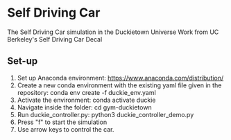 # Self Driving Car
The Self Driving Car simulation in the Duckietown Universe
Work from UC Berkeley's Self Driving Car Decal


## Set-up

1. Set up Anaconda environment:  https://www.anaconda.com/distribution/
2. Create a new conda environment with the existing yaml file given in the repository: conda env create -f duckie_env.yaml
3. Activate the environment: conda activate duckie
4. Navigate inside the folder: cd gym-duckietown
5. Run duckie_controller.py: python3 duckie_controller_demo.py
6. Press "f" to start the simulation
7. Use arrow keys to control the car.
